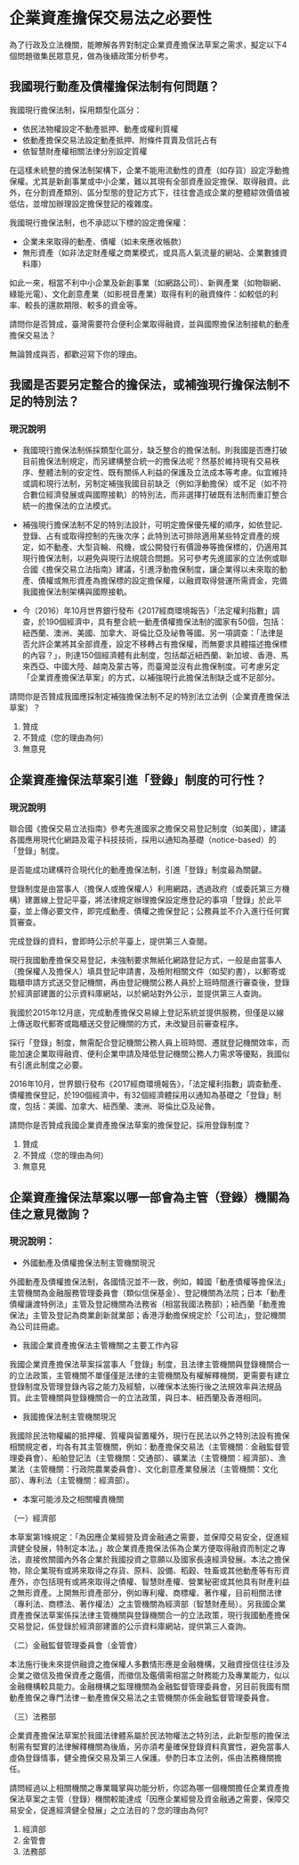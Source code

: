# 企業資產擔保交易法之必要性

為了行政及立法機關，能瞭解各界對制定企業資產擔保法草案之需求，擬定以下4個問題徵集民眾意見，做為後續政策分析參考。

## 我國現行動產及債權擔保法制有何問題？

我國現行擔保法制，採用類型化區分：

* 依民法物權設定不動產抵押、動產或權利質權
* 依動產擔保交易法設定動產抵押、附條件買賣及信託占有
* 依智慧財產權相關法律分別設定質權

在這樣未統整的擔保法制架構下，企業不能用流動性的資產（如存貨）設定浮動擔保權。尤其是新創事業或中小企業，難以其現有全部資產設定擔保、取得融資。此外，在分割資產類別、區分型態的登記方式下，往往會造成企業的整體綜效價值被低估，並增加辦理設定擔保登記的複雜度。

我國現行擔保法制，也不承認以下標的設定擔保權：

* 企業未來取得的動產、債權（如未來應收帳款）
* 無形資產（如非法定財產權之商業模式，或具高人氣流量的網站、企業數據資料庫）

如此一來，相當不利中小企業及新創事業（如網路公司）、新興產業（如物聯網、綠能光電）、文化創意產業（如影視音產業）取得有利的融資條件：如較低的利率、較長的還款期限、較多的資金等。

請問你是否贊成，臺灣需要符合便利企業取得融資，並與國際擔保法制接軌的動產擔保交易法？

無論贊成與否，都歡迎寫下你的理由。

## 我國是否要另定整合的擔保法，或補強現行擔保法制不足的特別法？

### 現況說明

* 我國現行擔保法制係採類型化區分，缺乏整合的擔保法制。則我國是否應打破目前擔保法制規定，而另建構整合統一的擔保法呢？然基於維持現有交易秩序、整體法制的安定性、既有關係人利益的保護及立法成本等考慮。似宜維持或調和現行法制，另制定補強我國目前缺乏（例如浮動擔保）或不足（如不符合數位經濟發展或與國際接軌）的特別法，而非選擇打破既有法制而重訂整合統一的擔保法的立法模式。

* 補強現行擔保法制不足的特別法設計，可明定擔保優先權的順序，如依登記、登錄、占有或取得控制的先後次序；此特別法可排除適用某些特定資產的規定，如不動產、大型貨輪、飛機，或公開發行有價證券等擔保標的，仍適用其現行擔保法制，以避免與現行法規競合問題。另可參考先進國家的立法例或聯合國《擔保交易立法指南》建議，引進浮動擔保制度，讓企業得以未來取的動產、債權或無形資產為擔保標的設定擔保權，以融資取得營運所需資金，完備我國擔保法制架構與國際接軌。

* 今（2016）年10月世界銀行發布《2017經商環境報告》「法定權利指數」調查，於190個經濟中，具有整合統一動產債權擔保法制的國家有50個，包括：紐西蘭、澳洲、美國、加拿大、哥倫比亞及祕魯等國。另一項調查：「法律是否允許企業將其全部資產，設定不移轉占有擔保權，而無要求具體描述擔保標的內容？」，則達150個經濟體有此制度，包括鄰近紐西蘭、新加坡、香港、馬來西亞、中國大陸、越南及蒙古等，而臺灣並沒有此擔保制度。可考慮另定「企業資產擔保法草案」的方式，以補強現行此擔保法制缺乏或不足部分。

請問你是否贊成我國應採制定補強擔保法制不足的特別法立法例（企業資產擔保法草案）？
  1. 贊成
  2. 不贊成（您的理由為何）           
  3. 無意見

## 企業資產擔保法草案引進「登錄」制度的可行性？

### 現況說明

聯合國《擔保交易立法指南》參考先進國家之擔保交易登記制度（如美國），建議各國應用現代化網路及電子科技技術，採用以通知為基礎（notice-based）的「登錄」制度。

是否能成功建構符合現代化的動產擔保法制，引進「登錄」制度最為關鍵。

登錄制度是由當事人（擔保人或擔保權人）利用網路，透過政府（或委託第三方機構）建置線上登記平臺，將法律規定辦理擔保設定應登記的事項「登錄」於此平臺，並上傳必要文件，即完成動產、債權之擔保登記；公務員並不介入進行任何實質審查。

完成登錄的資料，會即時公示於平臺上，提供第三人查閱。

現行我國動產擔保交易登記，未強制要求無紙化網路登記方式，一般是由當事人（擔保權人及擔保人）填具登記申請書，及檢附相關文件（如契約書），以郵寄或臨櫃申請方式送交登記機關，再由登記機關公務人員於上班時間進行審查後，登錄於經濟部建置的公示資料庫網站，以於網站對外公示，並提供第三人查詢。

我國於2015年12月底，完成動產擔保交易線上登記系統並提供服務，但僅是以線上傳送取代郵寄或臨櫃送交登記機關的方式，未改變目前審查程序。

採行「登錄」制度，無需配合登記機關公務人員上班時間、遷就登記機關效率，而能加速企業取得融資、便利企業申請及降低登記機關公務人力需求等優點，我國似有引進此制度之必要。

2016年10月，世界銀行發布《2017經商環境報告》，「法定權利指數」調查動產、債權擔保登記，於190個經濟中，有32個經濟體採用以通知為基礎之「登錄」制度，包括：美國、加拿大、紐西蘭、澳洲、哥倫比亞及祕魯。

請問你是否贊成我國企業資產擔保法草案的擔保登記，採用登錄制度？

1. 贊成
2. 不贊成（您的理由為何）           
3. 無意見

## 企業資產擔保法草案以哪一部會為主管（登錄）機關為佳之意見徵詢？

### 現況說明：

* 外國動產及債權擔保法制主管機關現況

外國動產及債權擔保法制，各國情況並不一致，例如，韓國「動產債權等擔保法」主管機關為金融服務管理委員會（類似信保基金）、登記機關為法院；日本「動產債權讓渡特例法」主管及登記機關為法務省（相當我國法務部）；紐西蘭「動產擔保法」主管及登記為商業創新就業部；香港浮動擔保規定於「公司法」，登記機關為公司註冊處。

* 我國企業資產擔保法主管機關之主要工作內容

我國企業資產擔保法草案採當事人「登錄」制度，且法律主管機關與登錄機關合一的立法政策，主管機關不單僅僅是法律的主管機關及有權解釋機關，更需要有建立登錄制度及管理登錄內容之能力及經驗，以確保本法施行後之法規效率與法規品質。此主管機關與登錄機關合一的立法政策，與日本、紐西蘭及香港相同。

* 我國擔保法制主管機關現況

我國除民法物權編的抵押權、質權與留置權外，現行在民法以外之特別法設有擔保相關規定者，均各有其主管機關，例如：動產擔保交易法（主管機關：金融監督管理委員會）、船舶登記法（主管機關：交通部）、礦業法（主管機關：經濟部）、漁業法（主管機關：行政院農業委員會）、文化創意產業發展法（主管機關：文化部）、專利法（主管機關：經濟部）。

* 本案可能涉及之相關權責機關

（一）經濟部

本草案第1條規定：「為因應企業經營及資金融通之需要，並保障交易安全，促進經濟健全發展，特制定本法。」故企業資產擔保法係為企業方便取得融資而制定之專法，直接攸關國內外各企業於我國投資之意願以及國家長遠經濟發展。本法之擔保物，除企業現有或將來取得之存貨、原料、設備、稻穀、牲畜或其他動產等有形資產外，亦包括現有或將來取得之債權、智慧財產權、營業秘密或其他具有財產利益之無形資產。上開無形資產部分，例如專利權、商標權、著作權，目前相關法律（專利法、商標法、著作權法）之主管機關為經濟部（智慧財產局）。另我國企業資產擔保法草案係採法律主管機關與登錄機關合一的立法政策，現行我國動產擔保交易登記，係登錄於經濟部建置的公示資料庫網站，提供第三人查詢。

（二）金融監督管理委員會（金管會）

本法施行後未來提供融資之擔保權人多數情形應是金融機構，又融資授信往往涉及企業之徵信及擔保資產之鑑價，而徵信及鑑價需相當之財務能力及專業能力，似以金融機構較具能力。金融機構之監理機關為金融監督管理委員會，另目前我國有關動產擔保之專門法律－動產擔保交易法之主管機關亦係金融監督管理委員會。

（三）法務部

企業資產擔保法草案於我國法律體系屬於民法物權法之特別法，此新型態的擔保法制需有堅實的法律解釋機關為後盾，另亦須考量確保登錄資料真實性，避免當事人虛偽登錄情事，健全擔保交易及第三人保護。參酌日本立法例，係由法務機關擔任。

請問經過以上相關機關之專業職掌與功能分析，你認為哪一個機關擔任企業資產擔保法草案之主管（登錄）機關較能達成「因應企業經營及資金融通之需要，保障交易安全，促進經濟健全發展」之立法目的？您的理由為何?

1. 經濟部
2. 金管會
3. 法務部

